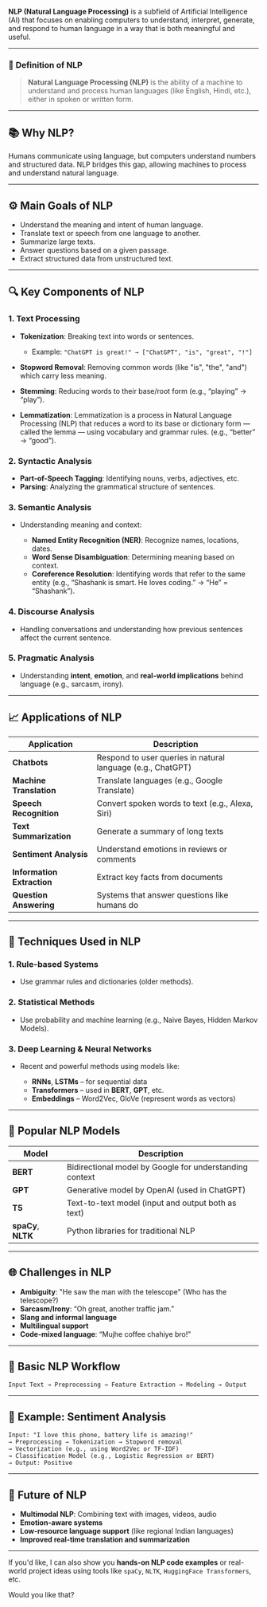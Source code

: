**NLP (Natural Language Processing)** is a subfield of Artificial Intelligence (AI) that focuses on enabling computers to understand, interpret, generate, and respond to human language in a way that is both meaningful and useful.

---

### 🔹 **Definition of NLP**

> **Natural Language Processing (NLP)** is the ability of a machine to understand and process human languages (like English, Hindi, etc.), either in spoken or written form.

---

## 📚 **Why NLP?**

Humans communicate using language, but computers understand numbers and structured data. NLP bridges this gap, allowing machines to process and understand natural language.

---

## ⚙️ **Main Goals of NLP**

* Understand the meaning and intent of human language.
* Translate text or speech from one language to another.
* Summarize large texts.
* Answer questions based on a given passage.
* Extract structured data from unstructured text.

---

## 🔍 **Key Components of NLP**

### 1. **Text Processing**

* **Tokenization**: Breaking text into words or sentences.

  * Example: `"ChatGPT is great!" → ["ChatGPT", "is", "great", "!"]`
* **Stopword Removal**: Removing common words (like "is", "the", "and") which carry less meaning.
* **Stemming**: Reducing words to their base/root form (e.g., “playing” → “play”).
* **Lemmatization**: Lemmatization is a process in Natural Language Processing (NLP) that reduces a word to its base or dictionary form — called the lemma — using vocabulary and grammar rules. (e.g., “better” → “good”).

### 2. **Syntactic Analysis**

* **Part-of-Speech Tagging**: Identifying nouns, verbs, adjectives, etc.
* **Parsing**: Analyzing the grammatical structure of sentences.

### 3. **Semantic Analysis**

* Understanding meaning and context:

  * **Named Entity Recognition (NER)**: Recognize names, locations, dates.
  * **Word Sense Disambiguation**: Determining meaning based on context.
  * **Coreference Resolution**: Identifying words that refer to the same entity (e.g., “Shashank is smart. He loves coding.” → “He” = “Shashank”).

### 4. **Discourse Analysis**

* Handling conversations and understanding how previous sentences affect the current sentence.

### 5. **Pragmatic Analysis**

* Understanding **intent**, **emotion**, and **real-world implications** behind language (e.g., sarcasm, irony).

---

## 📈 **Applications of NLP**

| Application                | Description                                                 |
| -------------------------- | ----------------------------------------------------------- |
| **Chatbots**               | Respond to user queries in natural language (e.g., ChatGPT) |
| **Machine Translation**    | Translate languages (e.g., Google Translate)                |
| **Speech Recognition**     | Convert spoken words to text (e.g., Alexa, Siri)            |
| **Text Summarization**     | Generate a summary of long texts                            |
| **Sentiment Analysis**     | Understand emotions in reviews or comments                  |
| **Information Extraction** | Extract key facts from documents                            |
| **Question Answering**     | Systems that answer questions like humans do                |

---

## 🧠 **Techniques Used in NLP**

### 1. **Rule-based Systems**

* Use grammar rules and dictionaries (older methods).

### 2. **Statistical Methods**

* Use probability and machine learning (e.g., Naive Bayes, Hidden Markov Models).

### 3. **Deep Learning & Neural Networks**

* Recent and powerful methods using models like:

  * **RNNs**, **LSTMs** – for sequential data
  * **Transformers** – used in **BERT**, **GPT**, etc.
  * **Embeddings** – Word2Vec, GloVe (represent words as vectors)

---

## 🧠 **Popular NLP Models**

| Model               | Description                                             |
| ------------------- | ------------------------------------------------------- |
| **BERT**            | Bidirectional model by Google for understanding context |
| **GPT**             | Generative model by OpenAI (used in ChatGPT)            |
| **T5**              | Text-to-text model (input and output both as text)      |
| **spaCy**, **NLTK** | Python libraries for traditional NLP                    |

---

## 🌐 **Challenges in NLP**

* **Ambiguity**: "He saw the man with the telescope" (Who has the telescope?)
* **Sarcasm/Irony**: “Oh great, another traffic jam.”
* **Slang and informal language**
* **Multilingual support**
* **Code-mixed language**: “Mujhe coffee chahiye bro!”

---

## 🔄 **Basic NLP Workflow**

```text
Input Text → Preprocessing → Feature Extraction → Modeling → Output
```

---

## 📌 **Example: Sentiment Analysis**

```text
Input: "I love this phone, battery life is amazing!"
→ Preprocessing → Tokenization → Stopword removal
→ Vectorization (e.g., using Word2Vec or TF-IDF)
→ Classification Model (e.g., Logistic Regression or BERT)
→ Output: Positive
```

---

## 📅 **Future of NLP**

* **Multimodal NLP**: Combining text with images, videos, audio
* **Emotion-aware systems**
* **Low-resource language support** (like regional Indian languages)
* **Improved real-time translation and summarization**

---

If you'd like, I can also show you **hands-on NLP code examples** or real-world project ideas using tools like `spaCy`, `NLTK`, `HuggingFace Transformers`, etc.

Would you like that?
